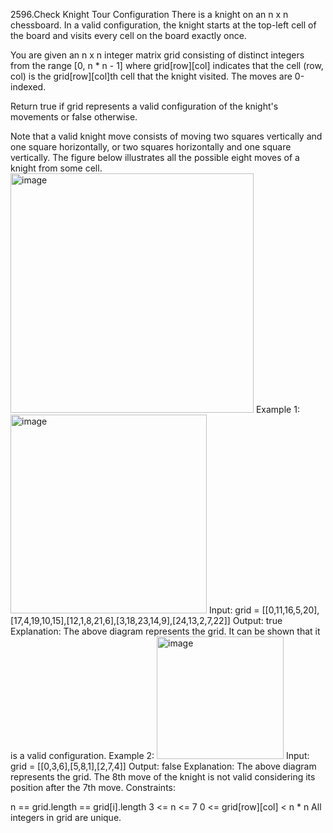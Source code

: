 2596.Check Knight Tour Configuration
There is a knight on an n x n chessboard. In a valid configuration, the knight starts at the top-left cell of the board and visits every cell on the board exactly once.

You are given an n x n integer matrix grid consisting of distinct integers from the range [0, n * n - 1] where grid[row][col] indicates that the cell (row, col) is the grid[row][col]th cell that the knight visited. The moves are 0-indexed.

Return true if grid represents a valid configuration of the knight's movements or false otherwise.

Note that a valid knight move consists of moving two squares vertically and one square horizontally, or two squares horizontally and one square vertically. The figure below illustrates all the possible eight moves of a knight from some cell.
<img width="389" height="383" alt="image" src="https://github.com/user-attachments/assets/5cd110dd-f67c-45e2-884b-187bb018cafb" />
Example 1:
<img width="314" height="318" alt="image" src="https://github.com/user-attachments/assets/9e0287ee-274e-4b63-acda-96547d71cb8e" />
Input: grid = [[0,11,16,5,20],[17,4,19,10,15],[12,1,8,21,6],[3,18,23,14,9],[24,13,2,7,22]]
Output: true
Explanation: The above diagram represents the grid. It can be shown that it is a valid configuration.
Example 2:
<img width="203" height="196" alt="image" src="https://github.com/user-attachments/assets/a62999b3-77a1-4456-93de-98100ac4937c" />
Input: grid = [[0,3,6],[5,8,1],[2,7,4]]
Output: false
Explanation: The above diagram represents the grid. The 8th move of the knight is not valid considering its position after the 7th move.
Constraints:

n == grid.length == grid[i].length
3 <= n <= 7
0 <= grid[row][col] < n * n
All integers in grid are unique.

